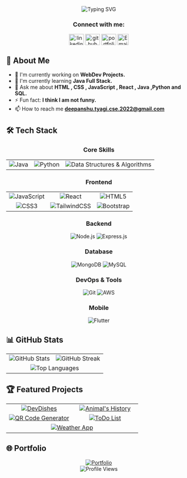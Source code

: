 

<div align="center">
  <img src="https://readme-typing-svg.herokuapp.com?font=Fira+Code&size=27&duration=3000&pause=1000&color=2E97F7&center=true&vCenter=true&width=435&lines=Hi+%F0%9F%91%8B%2C+I'm+Deepanshu+Tyagi;A+Passionate+Developer;Welcome+to+my+Profile!" alt="Typing SVG" />
</div>

<h3 align="center">Connect with me:</h3>
<p align="center">
  <a href="https://www.linkedin.com/in/tyagigolu02" target="blank"><img align="center" src="https://raw.githubusercontent.com/rahuldkjain/github-profile-readme-generator/master/src/images/icons/Social/linked-in-alt.svg" alt="linkedin" height="30" width="40" /></a>
  <a href="https://github.com/tyagigolu02" target="blank"><img align="center" src="https://raw.githubusercontent.com/rahuldkjain/github-profile-readme-generator/master/src/images/icons/Social/github.svg" alt="github" height="30" width="40" /></a>
  <a href="https://codewithtyagi.netlify.app/" target="blank"><img align="center" src="https://raw.githubusercontent.com/rahuldkjain/github-profile-readme-generator/master/src/images/icons/Social/dribbble.svg" alt="portfolio" height="30" width="40" /></a>
  <a href="mailto:deepanshu.tyagi.cse.2022@gmail.com"><img align="center" src="https://img.shields.io/badge/Email-D14836?style=for-the-badge&logo=gmail&logoColor=white" alt="Email" height="30"/></a>
</p>

## 💫 About Me
- 🔭 I'm currently working on **WebDev Projects.**
- 🌱 I'm currently learning **Java Full Stack.**
- 💬 Ask me about **HTML , CSS , JavaScript , React , Java ,Python and SQL.**
- ⚡ Fun fact: **I think I am not funny.**
-  📫 How to reach me **deepanshu.tyagi.cse.2022@gmail.com**

## 🛠️ Tech Stack

<div align="center">
  
  ### Core Skills
  <div align="center">
    <table>
      <tr>
        <td align="center">
          <img src="https://img.shields.io/badge/java-%23ED8B00.svg?style=for-the-badge&logo=openjdk&logoColor=white" alt="Java"/>
        </td>
        <td align="center">
          <img src="https://img.shields.io/badge/python-3670A0?style=for-the-badge&logo=python&logoColor=ffdd54" alt="Python"/>
        </td>
        <td align="center">
          <img src="https://img.shields.io/badge/DSA-%23FF6B6B.svg?style=for-the-badge&logo=databricks&logoColor=white" alt="Data Structures & Algorithms"/>
        </td>
      </tr>
    </table>
  </div>
  
  ### Frontend
  <div align="center">
    <table>
      <tr>
        <td align="center">
          <img src="https://img.shields.io/badge/javascript-%23323330.svg?style=for-the-badge&logo=javascript&logoColor=%23F7DF1E" alt="JavaScript"/>
        </td>
        <td align="center">
          <img src="https://img.shields.io/badge/react-%2320232a.svg?style=for-the-badge&logo=react&logoColor=%2361DAFB" alt="React"/>
        </td>
        <td align="center">
          <img src="https://img.shields.io/badge/html5-%23E34F26.svg?style=for-the-badge&logo=html5&logoColor=white" alt="HTML5"/>
        </td>
      </tr>
      <tr>
        <td align="center">
          <img src="https://img.shields.io/badge/css3-%231572B6.svg?style=for-the-badge&logo=css3&logoColor=white" alt="CSS3"/>
        </td>
        <td align="center">
          <img src="https://img.shields.io/badge/tailwindcss-%2338B2AC.svg?style=for-the-badge&logo=tailwind-css&logoColor=white" alt="TailwindCSS"/>
        </td>
        <td align="center">
          <img src="https://img.shields.io/badge/bootstrap-%238511FA.svg?style=for-the-badge&logo=bootstrap&logoColor=white" alt="Bootstrap"/>
        </td>
      </tr>
    </table>
  </div>
  
  ### Backend
  ![Node.js](https://img.shields.io/badge/node.js-6DA55F?style=for-the-badge&logo=node.js&logoColor=white)
  ![Express.js](https://img.shields.io/badge/express.js-%23404d59.svg?style=for-the-badge&logo=express&logoColor=%2361DAFB)
  
  ### Database
  ![MongoDB](https://img.shields.io/badge/MongoDB-%234ea94b.svg?style=for-the-badge&logo=mongodb&logoColor=white)
  ![MySQL](https://img.shields.io/badge/mysql-%2300f.svg?style=for-the-badge&logo=mysql&logoColor=white)
  
  ### DevOps & Tools
  ![Git](https://img.shields.io/badge/git-%23F05033.svg?style=for-the-badge&logo=git&logoColor=white)
  ![AWS](https://img.shields.io/badge/AWS-%23FF9900.svg?style=for-the-badge&logo=amazon-aws&logoColor=white)
  
  ### Mobile
  ![Flutter](https://img.shields.io/badge/Flutter-%2302569B.svg?style=for-the-badge&logo=Flutter&logoColor=white)
  
</div>

## 📊 GitHub Stats

<div align="center">
  <table>
    <tr>
      <td align="center">
        <img src="https://github-readme-stats.vercel.app/api?username=tyagigolu02&show_icons=true&theme=tokyonight&hide_border=true" alt="GitHub Stats" />
      </td>
      <td align="center">
        <img src="https://github-readme-streak-stats.herokuapp.com/?user=tyagigolu02&theme=tokyonight&hide_border=true" alt="GitHub Streak" />
      </td>
    </tr>
    <tr>
      <td colspan="2" align="center">
        <img src="https://github-readme-stats.vercel.app/api/top-langs/?username=tyagigolu02&layout=compact&theme=tokyonight&hide_border=true" alt="Top Languages" />
      </td>
    </tr>
  </table>
</div>

## 🏆 Featured Projects

<div align="center">
  <table>
    <tr>
      <td align="center" width="50%">
        <a href="https://github.com/tyagigolu02/DevDishes">
          <img src="https://github-readme-stats.vercel.app/api/pin/?username=tyagigolu02&repo=DevDishes&theme=tokyonight&hide_border=true" alt="DevDishes" />
        </a>
      </td>
      <td align="center" width="50%">
        <a href="https://github.com/tyagigolu02/Animal-s-History">
          <img src="https://github-readme-stats.vercel.app/api/pin/?username=tyagigolu02&repo=Animal-s-History&theme=tokyonight&hide_border=true" alt="Animal's History" />
        </a>
      </td>
    </tr>
    <tr>
      <td align="center" width="50%">
        <a href="https://github.com/tyagigolu02/QR-Code-Generator">
          <img src="https://github-readme-stats.vercel.app/api/pin/?username=tyagigolu02&repo=QR-Code-Generator&theme=tokyonight&hide_border=true" alt="QR Code Generator" />
        </a>
      </td>
      <td align="center" width="50%">
        <a href="https://github.com/tyagigolu02/ToDo-List">
          <img src="https://github-readme-stats.vercel.app/api/pin/?username=tyagigolu02&repo=ToDo-List&theme=tokyonight&hide_border=true" alt="ToDo List" />
        </a>
      </td>
    </tr>
    <tr>
      <td colspan="2" align="center">
        <a href="https://github.com/tyagigolu02/Weather-App">
          <img src="https://github-readme-stats.vercel.app/api/pin/?username=tyagigolu02&repo=Weather-App&theme=tokyonight&hide_border=true" alt="Weather App" />
        </a>
      </td>
    </tr>
  </table>
</div>

## 🌐 Portfolio

<div align="center">
  <a href="https://codewithtyagi.netlify.app/">
    <img src="https://img.shields.io/badge/Portfolio-255E63?style=for-the-badge&logo=About.me&logoColor=white" alt="Portfolio" />
  </a>
</div>

<div align="center">
  <img src="https://komarev.com/ghpvc/?username=tyagigolu02&label=Profile%20views&color=0e75b6&style=flat" alt="Profile Views" />
</div>



